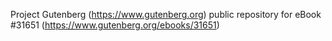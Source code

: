 Project Gutenberg (https://www.gutenberg.org) public repository for eBook #31651 (https://www.gutenberg.org/ebooks/31651)
